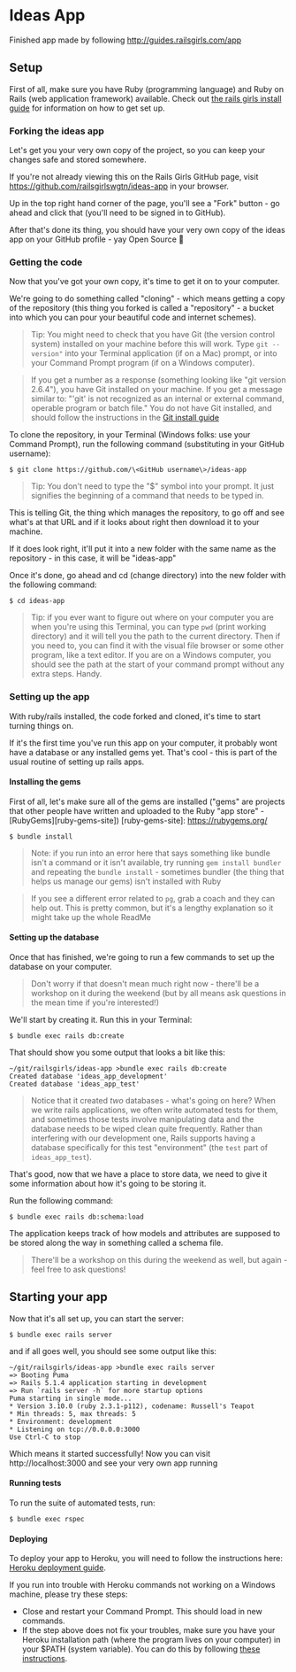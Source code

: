 # Ideas App

Finished app made by following http://guides.railsgirls.com/app

## Setup

First of all, make sure you have Ruby (programming language) and Ruby on Rails
(web application framework) available.
Check out [the rails girls install guide][rg-install] for information on
how to get set up.

[rg-install]: http://guides.railsgirls.com/install

### Forking the ideas app

Let's get you your very own copy of the project, so you can keep your changes
safe and stored somewhere.

If you're not already viewing this on the Rails Girls GitHub page, visit
https://github.com/railsgirlswgtn/ideas-app in your browser.

Up in the top right hand corner of the page, you'll see a "Fork" button - go
ahead and click that (you'll need to be signed in to GitHub).

After that's done its thing, you should have your very own copy of the ideas
app on your GitHub profile - yay Open Source 🎉

### Getting the code

Now that you've got your own copy, it's time to get it on to your computer.

We're going to do something called "cloning" - which means getting a copy of
the repository (this thing you forked is called a "repository" - a bucket into
which you can pour your beautiful code and internet schemes).

> Tip: You might need to check that you have Git (the version control system)
> installed on your machine before this will work.
> Type `git --version"` into your Terminal application (if on a Mac) prompt,
> or into your Command Prompt program (if on a Windows computer).

> If you get a number as a response (something looking like "git version 2.6.4"),
> you have Git installed on your machine.
> If you get a message similar to:
> "'git' is not recognized as an internal or external command, operable program or batch file."
> You do not have Git installed, and should follow the instructions in the
> [Git install guide][git-install]

[git-install]: https://git-scm.com/book/en/v2/Getting-Started-Installing-Git

To clone the repository, in your Terminal (Windows folks: use your Command Prompt), run
the following command (substituting in your GitHub username):

    $ git clone https://github.com/\<GitHub username\>/ideas-app

> Tip: You don't need to type the "$" symbol into your prompt. It just signifies
> the beginning of a command that needs to be typed in.

This is telling Git, the thing which manages the repository, to go off and see
what's at that URL and if it looks about right then download it to your
machine.

If it does look right, it'll put it into a new folder with the same name as the
repository - in this case, it will be "ideas-app"

Once it's done, go ahead and cd (change directory) into the new folder with the
following command:

    $ cd ideas-app

> Tip: if you ever want to figure out where on your
> computer you are when you're using this Terminal, you can type `pwd` (print
> working directory) and it will tell you the path to the current directory.
> Then if you need to, you can find it with the visual file browser or some
> other program, like a text editor.
> If you are on a Windows computer, you should see the path at the
> start of your command prompt without any extra steps.
> Handy.

### Setting up the app

With ruby/rails installed, the code forked and cloned, it's time to start
turning things on.

If it's the first time you've run this app on your computer, it probably wont
have a database or any installed gems yet. That's cool - this is part of the
usual routine of setting up rails apps.

#### Installing the gems

First of all, let's make sure all of the gems are installed ("gems" are projects
that other people have written and uploaded to the Ruby "app store" - [RubyGems][ruby-gems-site])
[ruby-gems-site]: https://rubygems.org/

    $ bundle install

> Note: if you run into an error here that says something like bundle isn't a
> command or it isn't available, try running `gem install bundler` and
> repeating the `bundle install` - sometimes bundler (the thing that helps us
> manage our gems) isn't installed with Ruby

> If you see a different error related to `pg`, grab a coach and they can help
> out. This is pretty common, but it's a lengthy explanation so it might take
> up the whole ReadMe

#### Setting up the database

Once that has finished, we're going to run a few commands to set up the
database on your computer.

> Don't worry if that doesn't mean much right now - there'll be a workshop on
> it during the weekend (but by all means ask questions in the mean time if
> you're interested!)

We'll start by creating it. Run this in your Terminal:

    $ bundle exec rails db:create

That should show you some output that looks a bit like this:

```
~/git/railsgirls/ideas-app >bundle exec rails db:create
Created database 'ideas_app_development'
Created database 'ideas_app_test'
```

> Notice that it created _two_ databases - what's going on here?
> When we write rails applications, we often write automated tests for them,
> and sometimes those tests involve manipulating data and the database needs to
> be wiped clean quite frequently. Rather than interfering with our development
> one, Rails supports having a database specifically for this test
> "environment" (the `test` part of `ideas_app_test`).

That's good, now that we have a place to store data, we need to give it some
information about how it's going to be storing it.

Run the following command:

    $ bundle exec rails db:schema:load

The application keeps track of how models and attributes are supposed to be
stored along the way in something called a schema file.

> There'll be a workshop on this during the weekend as well, but again - feel
> free to ask questions!

## Starting your app

Now that it's all set up, you can start the server:

    $ bundle exec rails server

and if all goes well, you should see some output like this:

```
~/git/railsgirls/ideas-app >bundle exec rails server
=> Booting Puma
=> Rails 5.1.4 application starting in development
=> Run `rails server -h` for more startup options
Puma starting in single mode...
* Version 3.10.0 (ruby 2.3.1-p112), codename: Russell's Teapot
* Min threads: 5, max threads: 5
* Environment: development
* Listening on tcp://0.0.0.0:3000
Use Ctrl-C to stop
```

Which means it started successfully! Now you can visit http://localhost:3000
and see your very own app running

#### Running tests

To run the suite of automated tests, run:

    $ bundle exec rspec

#### Deploying

To deploy your app to Heroku, you will need to follow the instructions here:
[Heroku deployment guide][heroku-setup].

[heroku-setup]: https://devcenter.heroku.com/articles/getting-started-with-rails5

If you run into trouble with Heroku commands not working on a Windows machine,
please try these steps:

* Close and restart your Command Prompt. This should load in new commands.
* If the step above does not fix your troubles, make sure you have your
 Heroku installation path (where the program lives on your computer) in your
 $PATH (system variable).
 You can do this by following [these instructions][windows-path-instructions].

 [windows-path-instructions]: https://www.computerhope.com/issues/ch000549.htm

